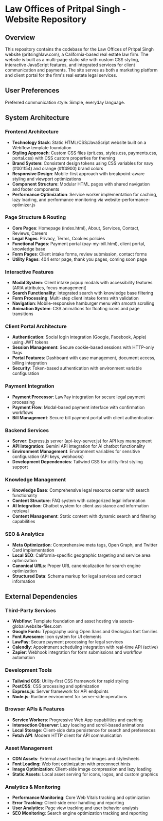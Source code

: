 # Law Offices of Pritpal Singh - Website Repository

## Overview

This repository contains the codebase for the Law Offices of Pritpal Singh website (pritsinghlaw.com), a California-based real estate law firm. The website is built as a multi-page static site with custom CSS styling, interactive JavaScript features, and integrated services for client communication and payments. The site serves as both a marketing platform and client portal for the firm's real estate legal services.

## User Preferences

Preferred communication style: Simple, everyday language.

## System Architecture

### Frontend Architecture
- **Technology Stack**: Static HTML/CSS/JavaScript website built on a Webflow template foundation
- **Styling Approach**: Custom CSS files (prit.css, styles.css, payments.css, portal.css) with CSS custom properties for theming
- **Brand System**: Consistent design tokens using CSS variables for navy (#001f54) and orange (#ff4900) brand colors
- **Responsive Design**: Mobile-first approach with breakpoint-aware styling and viewport optimizations
- **Component Structure**: Modular HTML pages with shared navigation and footer components
- **Performance Optimization**: Service worker implementation for caching, lazy loading, and performance monitoring via website-performance-optimizer.js

### Page Structure & Routing
- **Core Pages**: Homepage (index.html), About, Services, Contact, Reviews, Careers
- **Legal Pages**: Privacy, Terms, Cookies policies
- **Functional Pages**: Payment portal (pay-my-bill.html), client portal, knowledge base
- **Form Pages**: Client intake forms, review submission, contact forms
- **Utility Pages**: 404 error page, thank you pages, coming soon page

### Interactive Features
- **Modal System**: Client intake popup modals with accessibility features (ARIA attributes, focus management)
- **Search Functionality**: Integrated search with knowledge base filtering
- **Form Processing**: Multi-step client intake forms with validation
- **Navigation**: Mobile-responsive hamburger menu with smooth scrolling
- **Animation System**: CSS animations for floating icons and page transitions

### Client Portal Architecture
- **Authentication**: Social login integration (Google, Facebook, Apple) using JWT tokens
- **Session Management**: Secure cookie-based sessions with HTTP-only flags
- **Portal Features**: Dashboard with case management, document access, billing integration
- **Security**: Token-based authentication with environment variable configuration

### Payment Integration
- **Payment Processor**: LawPay integration for secure legal payment processing
- **Payment Flow**: Modal-based payment interface with confirmation workflows
- **Bill Management**: Secure bill payment portal with client authentication

### Backend Services
- **Server**: Express.js server (api-key-server.js) for API key management
- **API Integration**: Gemini API integration for AI chatbot functionality
- **Environment Management**: Environment variables for sensitive configuration (API keys, webhooks)
- **Development Dependencies**: Tailwind CSS for utility-first styling support

### Knowledge Management
- **Knowledge Base**: Comprehensive legal resource center with search functionality
- **Content Structure**: FAQ system with categorized legal information
- **AI Integration**: Chatbot system for client assistance and information retrieval
- **Content Management**: Static content with dynamic search and filtering capabilities

### SEO & Analytics
- **Meta Optimization**: Comprehensive meta tags, Open Graph, and Twitter Card implementation
- **Local SEO**: California-specific geographic targeting and service area optimization
- **Canonical URLs**: Proper URL canonicalization for search engine optimization
- **Structured Data**: Schema markup for legal services and contact information

## External Dependencies

### Third-Party Services
- **Webflow**: Template foundation and asset hosting via assets-global.website-files.com
- **Google Fonts**: Typography using Open Sans and Geologica font families
- **Font Awesome**: Icon system for UI elements
- **LawPay**: Secure payment processing for legal services
- **Calendly**: Appointment scheduling integration with real-time API (active)
- **Zapier**: Webhook integration for form submissions and workflow automation

### Development Tools
- **Tailwind CSS**: Utility-first CSS framework for rapid styling
- **PostCSS**: CSS processing and optimization
- **Express.js**: Server framework for API endpoints
- **Node.js**: Runtime environment for server-side operations

### Browser APIs & Features
- **Service Workers**: Progressive Web App capabilities and caching
- **Intersection Observer**: Lazy loading and scroll-based animations
- **Local Storage**: Client-side data persistence for search and preferences
- **Fetch API**: Modern HTTP client for API communication

### Asset Management
- **CDN Assets**: External asset hosting for images and stylesheets
- **Font Loading**: Web font optimization with preconnect hints
- **Image Optimization**: Client-side image compression and lazy loading
- **Static Assets**: Local asset serving for icons, logos, and custom graphics

### Analytics & Monitoring
- **Performance Monitoring**: Core Web Vitals tracking and optimization
- **Error Tracking**: Client-side error handling and reporting
- **User Analytics**: Page view tracking and user behavior analysis
- **SEO Monitoring**: Search engine optimization tracking and reporting